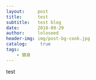 ```yaml
---
layout:     post
title:      test
subtitle:   test blog
date:       2018-09-29
author:     loloseed
header-img: img/post-bg-cook.jpg
catalog: 	 true
tags:
    - 健身
---
```

test
